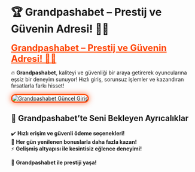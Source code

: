 # 🏆 Grandpashabet – Prestij ve Güvenin Adresi! 🎯🔥  

<a href="https://cutt.ly/GrandSosyal" title="Grandpashabet Güncel Giriş" style="color: #ff4500; font-size: 24px; font-weight: bold;">Grandpashabet – Prestij ve Güvenin Adresi! 🎯🔥</a>  

🔥 **Grandpashabet**, kaliteyi ve güvenliği bir araya getirerek oyuncularına eşsiz bir deneyim sunuyor! Hızlı giriş, sorunsuz işlemler ve kazandıran fırsatlarla farkı hisset!  

<a href="https://cutt.ly/GrandSosyal" title="Grandpashabet Güncel Giriş">  
<img src="https://i.ibb.co/BtMhhf6/g-venligiris.jpg" alt="Grandpashabet Güncel Giriş" style="max-width: 100%; border: 3px solid #ff4500; border-radius: 15px; box-shadow: 0px 0px 15px rgba(255, 69, 0, 0.8);">  
</a>  

## 🚀 Grandpashabet’te Seni Bekleyen Ayrıcalıklar  
✔️ **Hızlı erişim ve güvenli ödeme seçenekleri!**  
🎁 **Her gün yenilenen bonuslarla daha fazla kazan!**  
⚡ **Gelişmiş altyapısı ile kesintisiz eğlence deneyimi!**  

💎 **Grandpashabet ile prestiji yaşa!**
